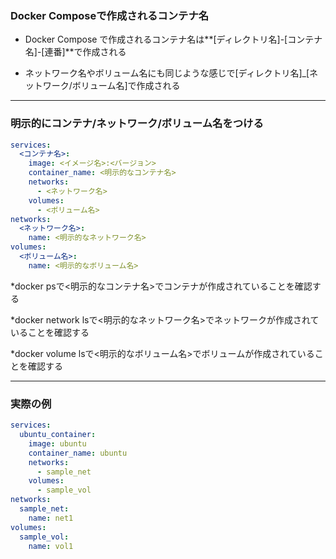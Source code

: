 ### Docker Composeで作成されるコンテナ名

- Docker Compose で作成されるコンテナ名は**[ディレクトリ名]-[コンテナ名]-[連番]**で作成される

- ネットワーク名やボリューム名にも同じような感じで[ディレクトリ名]_[ネットワーク/ボリューム名]で作成される

---

### 明示的にコンテナ/ネットワーク/ボリューム名をつける　

```yml
services:
  <コンテナ名>:
    image: <イメージ名>:<バージョン>
    container_name: <明示的なコンテナ名>
    networks:
      - <ネットワーク名>
    volumes:
      - <ボリューム名>
networks:
  <ネットワーク名>:
    name: <明示的なネットワーク名>
volumes:
  <ボリューム名>:
    name: <明示的なボリューム名>
```

*docker psで<明示的なコンテナ名>でコンテナが作成されていることを確認する

*docker network lsで<明示的なネットワーク名>でネットワークが作成されていることを確認する

*docker volume lsで<明示的なボリューム名>でボリュームが作成されていることを確認する

---

### 実際の例

```yml
services:
  ubuntu_container:
    image: ubuntu
    container_name: ubuntu
    networks:
      - sample_net
    volumes:
      - sample_vol
networks:
  sample_net:
    name: net1
volumes:
  sample_vol:
    name: vol1
```